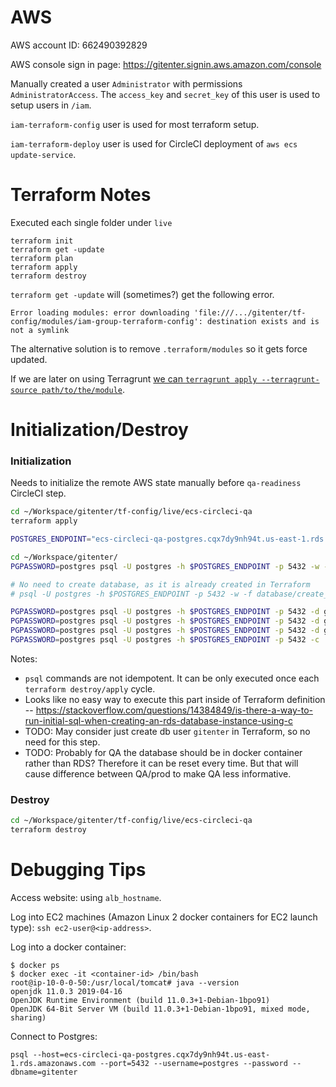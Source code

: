 # AWS

AWS account ID: 662490392829

AWS console sign in page: https://gitenter.signin.aws.amazon.com/console

Manually created a user `Administrator` with permissions `AdministratorAccess`. The `access_key` and `secret_key` of this user is used to setup users in `/iam`.

`iam-terraform-config` user is used for most terraform setup.

`iam-terraform-deploy` user is used for CircleCI deployment of `aws ecs update-service`.

# Terraform Notes

Executed each single folder under `live`

```
terraform init
terraform get -update
terraform plan
terraform apply
terraform destroy
```

`terraform get -update` will (sometimes?) get the following error.

```
Error loading modules: error downloading 'file:///.../gitenter/tf-config/modules/iam-group-terraform-config': destination exists and is not a symlink
```

The alternative solution is to remove `.terraform/modules` so it gets force updated.

If we are later on using Terragrunt [we can `terragrunt apply --terragrunt-source path/to/the/module`](https://github.com/gruntwork-io/terragrunt#working-locally).

# Initialization/Destroy

### Initialization

Needs to initialize the remote AWS state manually before `qa-readiness` CircleCI step.

```bash
cd ~/Workspace/gitenter/tf-config/live/ecs-circleci-qa
terraform apply
```

```bash
POSTGRES_ENDPOINT="ecs-circleci-qa-postgres.cqx7dy9nh94t.us-east-1.rds.amazonaws.com"

cd ~/Workspace/gitenter/
PGPASSWORD=postgres psql -U postgres -h $POSTGRES_ENDPOINT -p 5432 -w -f database/create_users.sql

# No need to create database, as it is already created in Terraform
# psql -U postgres -h $POSTGRES_ENDPOINT -p 5432 -w -f database/create_database.sql -v dbname=gitenter

PGPASSWORD=postgres psql -U postgres -h $POSTGRES_ENDPOINT -p 5432 -d gitenter -w -f database/initiate_database.sql
PGPASSWORD=postgres psql -U postgres -h $POSTGRES_ENDPOINT -p 5432 -d gitenter -w -f database/privilege_control.sql
PGPASSWORD=postgres psql -U postgres -h $POSTGRES_ENDPOINT -p 5432 -d gitenter -w -f database/alter_sequence.sql
PGPASSWORD=postgres psql -U postgres -h $POSTGRES_ENDPOINT -p 5432 -c 'ALTER DATABASE gitenter OWNER TO gitenter;'
```

Notes:

- `psql` commands are not idempotent. It can be only executed once each `terraform destroy/apply` cycle.
- Looks like no easy way to execute this part inside of Terraform definition -- https://stackoverflow.com/questions/14384849/is-there-a-way-to-run-initial-sql-when-creating-an-rds-database-instance-using-c
- TODO: May consider just create db user `gitenter` in Terraform, so no need for this step.
- TODO: Probably for QA the database should be in docker container rather than RDS? Therefore it can be reset every time. But that will cause difference between QA/prod to make QA less informative.

### Destroy

```bash
cd ~/Workspace/gitenter/tf-config/live/ecs-circleci-qa
terraform destroy
```

# Debugging Tips

Access website: using `alb_hostname`.

Log into EC2 machines (Amazon Linux 2 docker containers for EC2 launch type): `ssh ec2-user@<ip-address>`.

Log into a docker container:

```
$ docker ps
$ docker exec -it <container-id> /bin/bash
root@ip-10-0-0-50:/usr/local/tomcat# java --version
openjdk 11.0.3 2019-04-16
OpenJDK Runtime Environment (build 11.0.3+1-Debian-1bpo91)
OpenJDK 64-Bit Server VM (build 11.0.3+1-Debian-1bpo91, mixed mode, sharing)
```

Connect to Postgres:

```
psql --host=ecs-circleci-qa-postgres.cqx7dy9nh94t.us-east-1.rds.amazonaws.com --port=5432 --username=postgres --password --dbname=gitenter
```

